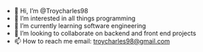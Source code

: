 - 👋 Hi, I’m @Troycharles98
- 👀 I’m interested in all things programming 
- 🌱 I’m currently learning software engineering 
- 💞️ I’m looking to collaborate on backend and front end projects 
- 📫 How to reach me email: troycharles98@gmail.com

<!---
Troycharles98/Troycharles98 is a ✨ special ✨ repository because its `README.md` (this file) appears on your GitHub profile.
You can click the Preview link to take a look at your changes.
--->
